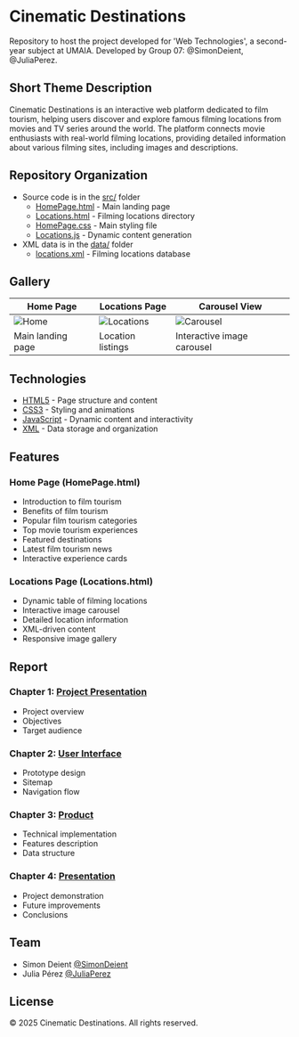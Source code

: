 # Cinematic Destinations

Repository to host the project developed for 'Web Technologies', a second-year subject at UMAIA. Developed by Group 07: @SimonDeient, @JuliaPerez.

## Short Theme Description
Cinematic Destinations is an interactive web platform dedicated to film tourism, helping users discover and explore famous filming locations from movies and TV series around the world. The platform connects movie enthusiasts with real-world filming locations, providing detailed information about various filming sites, including images and descriptions.

## Repository Organization
* Source code is in the [src/](./src/) folder
  * [HomePage.html](./src/HomePage.html) - Main landing page
  * [Locations.html](./src/Locations.html) - Filming locations directory
  * [HomePage.css](./src/HomePage.css) - Main styling file
  * [Locations.js](./src/Locations.js) - Dynamic content generation
* XML data is in the [data/](./data/) folder
  * [locations.xml](./data/locations.xml) - Filming locations database

## Gallery

| Home Page | Locations Page | Carousel View |
|-----------|---------------|---------------|
| ![Home](./images/home.jpg) | ![Locations](./images/locations.jpg) | ![Carousel](./images/carousel.jpg) |
| Main landing page | Location listings | Interactive image carousel |

## Technologies
* [HTML5](https://html.spec.whatwg.org/) - Page structure and content
* [CSS3](https://www.w3.org/Style/CSS/) - Styling and animations
* [JavaScript](https://developer.mozilla.org/en-US/docs/Web/JavaScript) - Dynamic content and interactivity
* [XML](https://www.w3.org/XML/) - Data storage and organization

## Features
### Home Page (HomePage.html)
* Introduction to film tourism
* Benefits of film tourism
* Popular film tourism categories
* Top movie tourism experiences
* Featured destinations
* Latest film tourism news
* Interactive experience cards

### Locations Page (Locations.html)
* Dynamic table of filming locations
* Interactive image carousel
* Detailed location information
* XML-driven content
* Responsive image gallery

## Report

### Chapter 1: [Project Presentation](./doc/c1.md)
* Project overview
* Objectives
* Target audience

### Chapter 2: [User Interface](./doc/c2.md)
* Prototype design
* Sitemap
* Navigation flow

### Chapter 3: [Product](./doc/c3.md)
* Technical implementation
* Features description
* Data structure

### Chapter 4: [Presentation](./doc/c4.md)
* Project demonstration
* Future improvements
* Conclusions

## Team
* Simon Deient [@SimonDeient](https://github.com/SimonDeient)
* Julia Pérez [@JuliaPerez](https://github.com/JuliaPerez)

## License
© 2025 Cinematic Destinations. All rights reserved.
